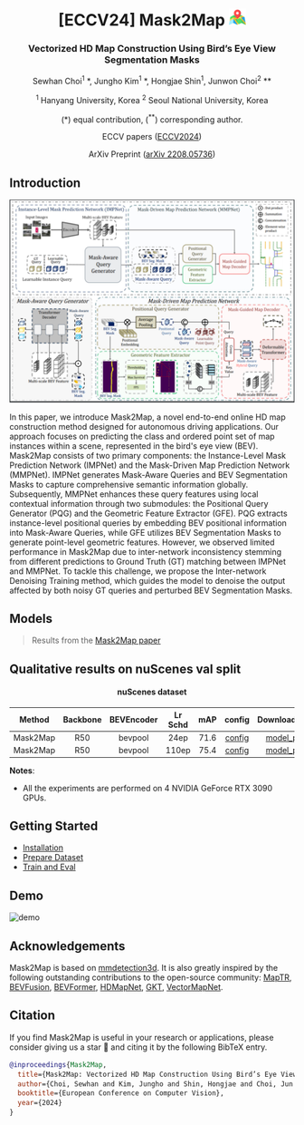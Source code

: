 <div align="center">
<h1>[ECCV24] Mask2Map <img src="assets/map.png" width="30"></h1>
<h3>Vectorized HD Map Construction Using Bird’s Eye View Segmentation Masks</h3>

Sewhan Choi<sup>1</sup> \*, Jungho Kim<sup>1</sup> \*, Hongjae Shin<sup>1</sup>, Junwon Choi<sup>2</sup> \**
 
<sup>1</sup> Hanyang University, Korea <sup>2</sup> Seoul National University, Korea

(\*) equal contribution, (<sup>**</sup>) corresponding author.

ECCV papers ([ECCV2024](https://www.ecva.net/papers/eccv_2024/papers_ECCV/papers/08664.pdf))

ArXiv Preprint ([arXiv 2208.05736](https://arxiv.org/abs/2308.05736))

</div>


## Introduction

![overall](assets/overall.png "framework")

In this paper, we introduce Mask2Map, a novel end-to-end online HD map construction method designed for autonomous driving applications. Our approach focuses on predicting the class and ordered point set of map instances within a scene, represented in the bird's eye view (BEV).
Mask2Map consists of two primary components: the Instance-Level Mask Prediction Network (IMPNet) and the Mask-Driven Map Prediction Network (MMPNet). IMPNet generates Mask-Aware Queries and BEV Segmentation Masks to capture comprehensive semantic information globally. Subsequently, MMPNet enhances these query features using local contextual information through two submodules: the Positional Query Generator (PQG) and the Geometric Feature Extractor (GFE). PQG extracts instance-level positional queries by embedding BEV positional information into Mask-Aware Queries, while GFE utilizes BEV Segmentation Masks to generate point-level geometric features.
However, we observed limited performance in Mask2Map due to inter-network inconsistency stemming from different predictions to Ground Truth (GT) matching between IMPNet and MMPNet. To tackle this challenge, we propose the Inter-network Denoising Training method, which guides the model to denoise the output affected by both noisy GT queries and perturbed BEV Segmentation Masks.

## Models
> Results from the [Mask2Map paper](https://arxiv.org/abs/2308.05736)

## Qualitative results on nuScenes val split 

<div align="center"><h4> nuScenes dataset</h4></div>



| Method | Backbone | BEVEncoder |Lr Schd | mAP| config | Download_phase1 | Download_phase2 |
| :---: | :---: | :---: | :---: |  :---: |:----------------------------------------------------------------------------------------------------------------------------:|:-------------------------------------------------------------------------------------------------------------------------------------------------------------------------------------------------------:|:---------------:|
| Mask2Map| R50 |bevpool | 24ep | 71.6 | [config](https://github.com/SehwanChoi0307/Mask2Map/tree/main/projects/configs/mask2map/M2M_nusc_r50_full_2Phase_12n12ep.py) | [model_phase1](https://drive.google.com/file/d/1yWyYR-8HD6Ias5EdrfzDNbPMHcbV4jIZ/view?usp=sharing) | [model_phase2](https://drive.google.com/file/d/1eNwGSGAmHYip0nWjEb-HCYFiglLwTajW/view?usp=sharing) | 
| Mask2Map| R50 |bevpool | 110ep | 75.4 | [config](https://github.com/SehwanChoi0307/Mask2Map/tree/main/projects/configs/mask2map/M2M_nusc_r50_full_2Phase_55n55ep.py) | [model_phase1](https://drive.google.com/file/d/1Jbjhjl1n9vY05MSuGS-cMEcM2Ck_AoFP/view?usp=sharing) | [model_phase2](https://drive.google.com/file/d/1SpZhat0T9Hq0pZQrHOAgVuru3O8eZyId/view?usp=sharing) |

**Notes**: 
- All the experiments are performed on 4 NVIDIA GeForce RTX 3090 GPUs. 

## Getting Started
- [Installation](docs/install.md)
- [Prepare Dataset](docs/prepare_dataset.md)
- [Train and Eval](docs/train_eval.md)


## Demo

![demo](assets/demo.gif "demo")

## Acknowledgements

Mask2Map is based on [mmdetection3d](https://github.com/open-mmlab/mmdetection3d). It is also greatly inspired by the following outstanding contributions to the open-source community: [MapTR](https://github.com/hustvl/MapTR), [BEVFusion](https://github.com/mit-han-lab/bevfusion), [BEVFormer](https://github.com/fundamentalvision/BEVFormer), [HDMapNet](https://github.com/Tsinghua-MARS-Lab/HDMapNet), [GKT](https://github.com/hustvl/GKT), [VectorMapNet](https://github.com/Mrmoore98/VectorMapNet_code).

## Citation
If you find Mask2Map is useful in your research or applications, please consider giving us a star 🌟 and citing it by the following BibTeX entry.
```bibtex
@inproceedings{Mask2Map,
  title={Mask2Map: Vectorized HD Map Construction Using Bird’s Eye View Segmentation Masks},
  author={Choi, Sewhan and Kim, Jungho and Shin, Hongjae and Choi, Jun Won},
  booktitle={European Conference on Computer Vision},
  year={2024}
}
```
